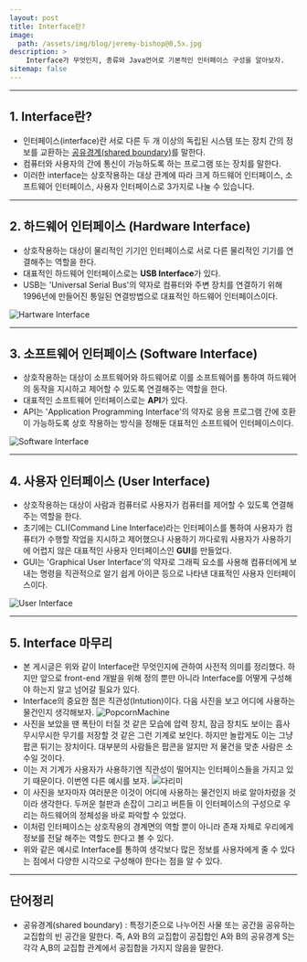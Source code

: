 ```yaml
---
layout: post
title: Interface란?
image: 
  path: /assets/img/blog/jeremy-bishop@0,5x.jpg
description: >
    Interface가 무엇인지, 종류와 Java언어로 기본적인 인터페이스 구성을 알아보자.
sitemap: false
---
```

---
## 1. Interface란?
- 인터페이스(interface)란 서로 다른 두 개 이상의 독립된 시스템 또는 장치 간의 정보를 교환하는 [공유경계(shared boundary)](#단어정리)를 말한다.
- 컴퓨터와 사용자의 간에 통신이 가능하도록 하는 프로그램 또는 장치를 말한다.
- 이러한 interface는 상호작용하는 대상 관계에 따라 크게 하드웨어 인터페이스, 소프트웨어 인터페이스, 사용자 인터페이스로 3가지로 나눌 수 있습니다.

---
## 2. 하드웨어 인터페이스 (Hardware Interface)
- 상호작용하는 대상이 물리적인 기기인 인터페이스로 서로 다른 물리적인 기기를 연결해주는 역할을 한다.
- 대표적인 하드웨어 인터페이스로는 <b>USB Interface</b>가 있다.
- USB는 'Universal Serial Bus'의 약자로 컴퓨터와 주변 장치를 연결하기 위해 1996년에 만들어진 통일된 연결방법으로 대표적인 하드웨어 인터페이스이다.

![Hartware Interface](https://img1.daumcdn.net/thumb/R1280x0/?scode=mtistory2&fname=https%3A%2F%2Fblog.kakaocdn.net%2Fdn%2FTzZyj%2FbtqUM9hdCm0%2FuiBwRgXts1ewIdv5s5fUG1%2Fimg.png  "하드웨어 인터페이스")

---
## 3. 소프트웨어 인터페이스 (Software Interface)
- 상호작용하는 대상이 소프트웨어와 하드웨어로 이를 소프트웨어를 통하여 하드웨어의 동작을 지시하고 제어할 수 있도록 연결해주는 역할을 한다.
- 대표적인 소프트웨어 인터페이스로는 <b>API</b>가 있다.
- API는 'Application Programming Interface'의 약자로 응용 프로그램 간에 호환이 가능하도록 상호 작용하는 방식을 정해둔 대표적인 소프트웨어 인터페이스이다.

![Software Interface](https://img1.daumcdn.net/thumb/R1280x0/?scode=mtistory2&fname=https%3A%2F%2Fblog.kakaocdn.net%2Fdn%2FbMG3RQ%2FbtqUMatVnP5%2FIcOnawRkZ9lr9nQ2Jp7uB0%2Fimg.png "소프트웨어 인터페이스")

---
## 4. 사용자 인터페이스 (User Interface)
- 상호작용하는 대상이 사람과 컴퓨터로 사용자가 컴퓨터를 제어할 수 있도록 연결해주는 역할을 한다.
- 초기에는 CLI(Command Line Interface)라는 인터페이스를 통하여 사용자가 컴퓨터가 수행할 작업을 지시하고 제어했으나 사용하기 까다로워 사용자가 사용하기에 어렵지 않은 대표적인 사용자 인터페이스인 <b>GUI</b>를 만들었다.
- GUI는 'Graphical User Interface'의 약자로 그래픽 요소를 사용해 컴퓨터에게 보내는 명령을 직관적으로 알기 쉽게 아이콘 등으로 나타낸 대표적인 사용자 인터페이스이다.

![User Interface](https://img1.daumcdn.net/thumb/R1280x0/?scode=mtistory2&fname=https%3A%2F%2Fblog.kakaocdn.net%2Fdn%2FbQkIFN%2FbtqUzuU3ogu%2FnHCg9G9BDJ5ueKfCUn9eP1%2Fimg.png "사용자 인터페이스")

---
## 5. Interface 마무리
- 본 게시글은 위와 같이 Interface란 무엇인지에 관하여 사전적 의미를 정리했다. 하지만 앞으로 front-end 개발을 위해 정의 뿐만 아니라 Interface를 어떻게 구성해야 하는지 알고 넘어갈 필요가 있다.
- Interface의 중요한 점은 직관성(Intution)이다. 다음 사진을 보고 어디에 사용하는 물건인지 생각해보자.
![PopcornMachine](https://www.dhresource.com/0x0/f2/albu/g4/M01/5B/B8/rBVaEFnA4CCAPRiYAAC8hVrHylQ515.jpg "PopcornMachine")
- 사진을 보았을 땐 폭탄이 터질 것 같은 모습에 압력 장치, 잠금 장치도 보이는 흡사 무시무시한 무기를 저장할 것 같은 그런 기계로 보인다. 하지만 놀랍게도 이는 그냥 팝콘 튀기는 장치이다. 대부분의 사람들은 팝콘을 알지만 저 물건을 맞춘 사람은 소수일 것이다.
- 이는 저 기계가 사용자가 사용하기엔 직관성이 떨어지는 인터페이스들을 가지고 있기 때문이다. 이번엔 다른 예시를 보자.
![다리미](https://ditoday.com/wp-content/uploads/2019/04/1904-digital-insight-know-how-user.x-ui-03.jpg "다리미")
- 이 사진을 보자마자 여러분은 이것이 어디에 사용하는 물건인지 바로 알아차렸을 것이라 생각한다. 두꺼운 철판과 손잡이 그리고 버튼들 이 인터페이스의 구성으로 우리는 하드웨어의 정체성을 바로 파악할 수 있었다.
- 이처럼 인터페이스는 상호작용의 경계면의 역할 뿐이 아니라 존재 자체로 우리에게 정보를 전달 해주는 역할도 한다고 볼 수 있다.
- 위와 같은 예시로 Interface를 통하여 생각보다 많은 정보를 사용자에게 줄 수 있다는 점에서 다양한 시각으로 구성해야 한다는 점을 알 수 있다.

---
## 단어정리
* 공유경계(shared boundary) : 특정기준으로 나누어진 사물 또는 공간을 공유하는 교집합의 빈 공간을 말한다. 즉, A와 B의 교집합이 공집합인 A와 B의 공유경계 S는 각각 A,B의 교집합 관계에서 공집합을 가지지 않음을 말한다.